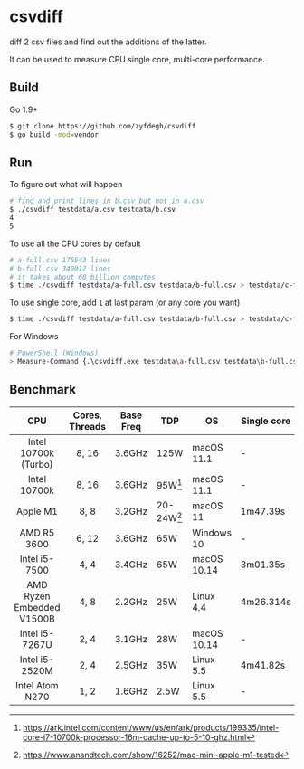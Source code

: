 # csvdiff

diff 2 csv files and find out the additions of the latter.

It can be used to measure CPU single core, multi-core performance.


## Build
Go 1.9+


```sh
$ git clone https://github.com/zyfdegh/csvdiff
$ go build -mod=vendor
```

## Run
To figure out what will happen
```sh
# find and print lines in b.csv but not in a.csv
$ ./csvdiff testdata/a.csv testdata/b.csv
4
5
```

To use all the CPU cores by default
```sh
# a-full.csv 176543 lines
# b-full.csv 340012 lines
# it takes about 60 billion computes
$ time ./csvdiff testdata/a-full.csv testdata/b-full.csv > testdata/c-full-multi.csv
```

To use single core, add `1` at last param (or any core you want)
```sh
$ time ./csvdiff testdata/a-full.csv testdata/b-full.csv > testdata/c-full-single.csv 1
```

For Windows
```sh
# PowerShell (Windows)
> Measure-Command {.\csvdiff.exe testdata\a-full.csv testdata\b-full.csv > .\testdata\c-full.csv}
```

## Benchmark

| CPU | Cores, Threads | Base Freq | TDP | OS | Single core | Multicores |
|:--:|:--:|--|--|--|--|--|
| Intel 10700k (Turbo) | 8, 16 | 3.6GHz | 125W | macOS 11.1 | - | 14.573s |
| Intel 10700k | 8, 16 | 3.6GHz | 95W[^1] |macOS 11.1 | - | 18s |
| Apple M1 | 8, 8 | 3.2GHz | 20-24W[^2] | macOS 11 | 1m47.39s | 21.388s |
| AMD R5 3600 | 6, 12 | 3.6GHz | 65W | Windows 10 | - | 27.2s |
| Intel i5-7500  | 4, 4 | 3.4GHz | 65W | macOS 10.14 | 3m01.35s | 48.856s |
| AMD Ryzen Embedded V1500B | 4, 8 | 2.2GHz | 25W | Linux 4.4 | 4m26.314s | 56.725s |
| Intel i5-7267U | 2, 4 | 3.1GHz | 28W | macOS 10.14 | - | 1m36.56s |
| Intel i5-2520M | 2, 4 | 2.5GHz |  35W | Linux 5.5   | 4m41.82s | 2m16.95s |
| Intel Atom N270 | 1, 2 | 1.6GHz | 2.5W | Linux 5.5 | - | >15m |

[^1]: https://ark.intel.com/content/www/us/en/ark/products/199335/intel-core-i7-10700k-processor-16m-cache-up-to-5-10-ghz.html
[^2]: https://www.anandtech.com/show/16252/mac-mini-apple-m1-tested
